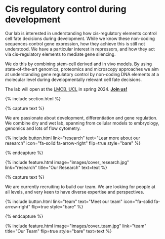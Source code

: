 ---
---

# Cis regulatory control during development

Our lab is interested in understanding how cis-regulatory elements control cell fate decisions during development. While we know these non-coding sequences control gene expression, how they achieve this is still not understood. We have a particular interest in repressors, and how they act via cis-regulatory elements to mediate gene silencing.
 
We do this by combining stem-cell derived and in vivo models. By using state-of-the-art genomics, proteomics and microscopy approaches we aim at understanding gene regulatory control by non-coding DNA elements at a molecular level during developmentally relevant cell fate decisions.

The lab will open at the [LMCB, UCL](https://www.ucl.ac.uk/lmcb/lmcb-ucl) in spring 2024. [**Join us!**](/recruitment)

{% include section.html %}

{% capture text %}

We are passionate about development, differentiation and gene regulation. We combine dry and wet lab, spanning from cellular models to embryology, genomics and lots of flow cytometry.

{%
  include button.html
  link="research"
  text="Lear more about our research"
  icon="fa-solid fa-arrow-right"
  flip=true
  style="bare"
%}

{% endcapture %}

{%
  include feature.html
  image="images/cover_research.jpg"
  link="research"
  title="Our Research"
  text=text
%}


{% capture text %}

We are currently recruiting to build our team. We are looking for people at all levels, and very keen to have diverse expertise and perspectives.

{%
  include button.html
  link="team"
  text="Meet our team"
  icon="fa-solid fa-arrow-right"
  flip=true
  style="bare"
%}

{% endcapture %}

{%
  include feature.html
  image="images/cover_team.jpg"
  link="team"
  title="Our Team"
  flip=true
  style="bare"
  text=text
%}
